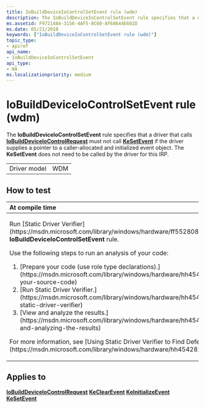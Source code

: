 ```yaml
---
title: IoBuildDeviceIoControlSetEvent rule (wdm)
description: The IoBuildDeviceIoControlSetEvent rule specifies that a driver that calls IoBuildDeviceIoControlRequest must not call KeSetEvent if the driver supplies a pointer to a caller-allocated and initialized event object.
ms.assetid: F9721484-3156-4AF5-8C60-AF68644E602D
ms.date: 05/21/2018
keywords: ["IoBuildDeviceIoControlSetEvent rule (wdm)"]
topic_type:
- apiref
api_name:
- IoBuildDeviceIoControlSetEvent
api_type:
- NA
ms.localizationpriority: medium
---
```


# IoBuildDeviceIoControlSetEvent rule (wdm)


The **IoBuildDeviceIoControlSetEvent** rule specifies that a driver that calls [**IoBuildDeviceIoControlRequest**](https://msdn.microsoft.com/library/windows/hardware/ff548318) must not call [**KeSetEvent**](https://msdn.microsoft.com/library/windows/hardware/ff553253) if the driver supplies a pointer to a caller-allocated and initialized event object. The **KeSetEvent** does not need to be called by the driver for this IRP.

|              |     |
|--------------|-----|
| Driver model | WDM |

How to test
-----------

<table>
<colgroup>
<col width="100%" />
</colgroup>
<thead>
<tr class="header">
<th align="left">At compile time</th>
</tr>
</thead>
<tbody>
<tr class="odd">
<td align="left"><p>Run [Static Driver Verifier](https://msdn.microsoft.com/library/windows/hardware/ff552808) and specify the <strong>IoBuildDeviceIoControlSetEvent</strong> rule.</p>
Use the following steps to run an analysis of your code:
<ol>
<li>[Prepare your code (use role type declarations).](https://msdn.microsoft.com/library/windows/hardware/hh454281#preparing-your-source-code)</li>
<li>[Run Static Driver Verifier.](https://msdn.microsoft.com/library/windows/hardware/hh454281#running-static-driver-verifier)</li>
<li>[View and analyze the results.](https://msdn.microsoft.com/library/windows/hardware/hh454281#viewing-and-analyzing-the-results)</li>
</ol>
<p>For more information, see [Using Static Driver Verifier to Find Defects in Drivers](https://msdn.microsoft.com/library/windows/hardware/hh454281).</p></td>
</tr>
</tbody>
</table>

Applies to
----------

[**IoBuildDeviceIoControlRequest**](https://msdn.microsoft.com/library/windows/hardware/ff548318)
[**KeClearEvent**](https://msdn.microsoft.com/library/windows/hardware/ff551980)
[**KeInitializeEvent**](https://msdn.microsoft.com/library/windows/hardware/ff552137)
[**KeSetEvent**](https://msdn.microsoft.com/library/windows/hardware/ff553253)
 

 





